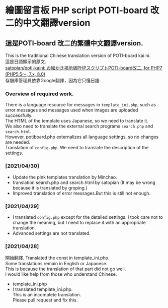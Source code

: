 # 繪圖留言板 PHP script POTI-board 改二的中文翻譯version
## 這是POTI-board 改二的繁體中文翻譯version.
This is the traditional Chinese translation version of POTI-board kai ni.  
這是日語顯示的原文.  
[satopian/poti-kaini: お絵かき掲示板PHPスクリプトPOTI-board改二, for PHP7 (PHP5.5～, 7.x, 8.0)](https://github.com/satopian/poti-kaini)  
存儲庫管理員依靠Google翻譯，因為它只懂日語.  
### Overview of required work.
There is a language resource for messages in `template_ini.php`, such as error messages and messages used when images are uploaded successfully.  
The HTML of the template uses Japanese, so we need to translate it.  
We also need to translate the external search programs `search.php` and `search.html`.    
However, potiboard.php externalizes all language settings, so no changes are needed.  
Translation of `config.php`. We need to translate the description of the settings.    

### [2021/04/30]  
- Update the pink templates translation by Minchao.
- translation search.php and search.html by satopian (It may be wrong because it is translated by groping.) 
- Improved translation of error messages.But this is still not enough.
### [2021/04/29]  
- I translated `config.php` except for the detailed settings. I took care not to change the meaning, but I need to replace it with an appropriate translation.   
- Advanced settings are not translated.

### [2021/04/28]  
開始翻譯. 
Translated the const in template_ini.php.  
Some translations remain in English or Japanese.  
This is because the translation of that part did not go well.  
I would like help from those who understand Chinese.  
- template_ini.php 
- I translated template_ini.php.  
This is an incomplete translation.  
Please pull request and fix this.  

